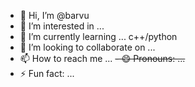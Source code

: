 - 👋 Hi, I’m @barvu
- 👀 I’m interested in ... 
- 🌱 I’m currently learning ... c++/python
- 💞️ I’m looking to collaborate on ... 
- 📫 How to reach me ... 
~~- 😄 Pronouns: ...~~
- ⚡ Fun fact: ...
